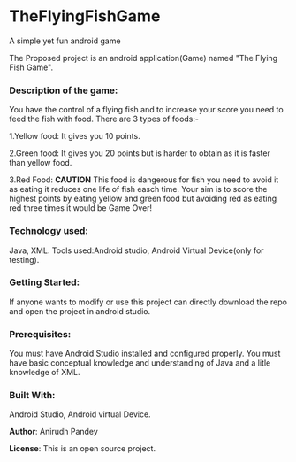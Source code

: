 # TheFlyingFishGame
A simple yet fun android game

The Proposed project is an android application(Game) named "The Flying Fish Game".

### Description of the game:
You have the control of a flying fish and to increase your score you need to feed the fish with food. There are 3 types of foods:-

1.Yellow food: It gives you 10 points.

2.Green food: It gives you 20 points but is harder to obtain as it is faster than yellow food.

3.Red Food: **CAUTION** This food is dangerous for fish you need to avoid it as eating it reduces one life of fish easch time.
Your aim is to score the highest points by eating yellow and green food but avoiding red as eating red three times it would be Game Over! 

### Technology used:
Java, XML. Tools used:Android studio, Android Virtual Device(only for testing).

### Getting Started:
If anyone wants to modify or use this project can directly download the repo and open the project in android studio.

### Prerequisites:
You must have Android Studio installed and configured properly. You must have basic conceptual knowledge and understanding of Java and a litle knowledge of XML.

### Built With:
Android Studio, Android virtual Device.

**Author**: Anirudh Pandey

**License**: This is an open source project.
